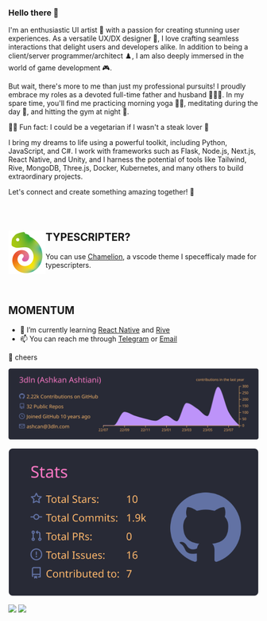 ### Hello there 👋

<!--
**3dln/3dln** is a ✨ _special_ ✨ repository because its `README.md` (this file) appears on your GitHub profile.

Here are some ideas to get you started:

- 🔭 I’m currently working on ...
- 🌱 I’m currently learning ...
- 👯 I’m looking to collaborate on ...
- 🤔 I’m looking for help with ...
- 💬 Ask me about ...
- 📫 How to reach me: ...
- 😄 Pronouns: ...
- ⚡ Fun fact: ...
-->

I'm an enthusiastic UI artist 🦚 with a passion for creating stunning user experiences. As a versatile UX/DX designer 🎠, I love crafting seamless interactions that delight users and developers alike. In addition to being a client/server programmer/architect ♟️, I am also deeply immersed in the world of game development 🎮.

But wait, there's more to me than just my professional pursuits! I proudly embrace my roles as a devoted full-time father and husband 👨‍👩‍👦. In my spare time, you'll find me practicing morning yoga 🧘‍♂️, meditating during the day 🙏, and hitting the gym at night 💪.

🐱‍🐉 Fun fact: I could be a vegetarian if I wasn't a steak lover 🥩

I bring my dreams to life using a powerful toolkit, including Python, JavaScript, and C#. I work with frameworks such as Flask, Node.js, Next.js, React Native, and Unity, and I harness the potential of tools like Tailwind, Rive, MongoDB, Three.js, Docker, Kubernetes, and many others to build extraordinary projects.

Let's connect and create something amazing together! 🚀

<br />

# 


<img align="left" width="75" height="87" src="chameleon-logo.png" alt="Chameleon VSCode theme">

## TYPESCRIPTER?

You can use [Chamelion](https://marketplace.visualstudio.com/items?itemName=3dln.chameleon&ssr=false#overview), a vscode theme I specefficaly made for typescripters.

<br />


#

## MOMENTUM

- 🌱 I’m currently learning [React Native](https://reactnative.dev/) and [Rive](https://rive.app)
- 📫 You can reach me through [Telegram](https://t.me/ashcan) or [Email](mailto:ashkan.ashtiani@gmail.com)

🍻 cheers

![](https://raw.githubusercontent.com/3dln/3dln/main/profile-summary-card-output/dracula/0-profile-details.svg)

![](https://raw.githubusercontent.com/3dln/3dln/main/profile-summary-card-output/dracula/3-stats.svg)

![](https://komarev.com/ghpvc/?username=3dlnx&color=blueviolet&style=flat-square)
![](https://hit.yhype.me/github/profile?user_id=2812711)
